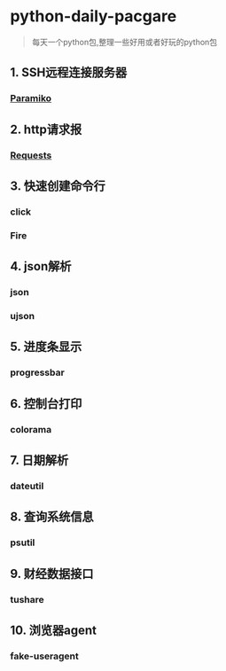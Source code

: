 # python-daily-pacgare
>每天一个python包,整理一些好用或者好玩的python包

## 1. SSH远程连接服务器
### [Paramiko](paramiko-demo/paramiko.md)

## 2. http请求报
### [Requests](Requests-demo/Requests.md) 

## 3. 快速创建命令行
### click
### Fire

## 4. json解析
### json
### ujson

## 5. 进度条显示
### progressbar

## 6. 控制台打印
### colorama

## 7. 日期解析
### dateutil

## 8. 查询系统信息
### psutil

## 9. 财经数据接口
### tushare

## 10. 浏览器agent
### fake-useragent